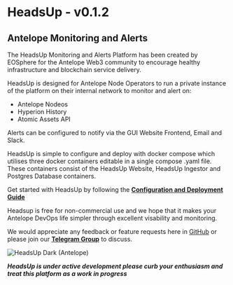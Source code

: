 # HeadsUp - v0.1.2
## Antelope Monitoring and Alerts

The HeadsUp Monitoring and Alerts Platform has been created by EOSphere for the Antelope Web3 community to encourage healthy infrastructure and blockchain service delivery.

HeadsUp is designed for Antelope Node Operators to run a private instance of the platform on their internal network to monitor and alert on:
- Antelope Nodeos
- Hyperion History
- Atomic Assets API

Alerts can be configured to notify via the GUI Website Frontend, Email and Slack.

HeadsUp is simple to configure and deploy with docker compose which utilises three docker containers editable in a single compose .yaml file. These containers consist of the HeadsUp Website, HeadsUp Ingestor and Postgres Database containers.

Get started with HeadsUp by following the [**Configuration and Deployment Guide**](https://github.com/eosphere/HeadsUp-Monitoring-Alerts/blob/main/config-deploy-guide.md)

Headsup is free for non-commercial use and we hope that it makes your Antelope DevOps life simpler through excellent visability and monitoring.

We would appreciate any feedback or feature requests here in [GitHub](https://github.com/eosphere/HeadsUp-Monitoring-Alerts/issues) or please join our [**Telegram Group**](https://t.me/headsup_monitoring_alerts) to discuss.

![HeadsUp Dark (Antelope)](https://user-images.githubusercontent.com/12730423/195970039-d611aa47-4471-4807-9969-724666c6d64e.jpg)

 _**HeadsUp is under active development please curb your enthusiasm and treat this platform as a work in progress**_
